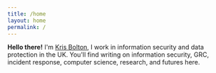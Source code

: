 ```yaml
---
title: /home
layout: home
permalink: /
---
```


<b>Hello there!</b> I'm <a href="/about">Kris Bolton</a>, I work in information security and data protection in the UK. You'll find writing on information security, GRC, incident response, computer science, research, and futures here.

